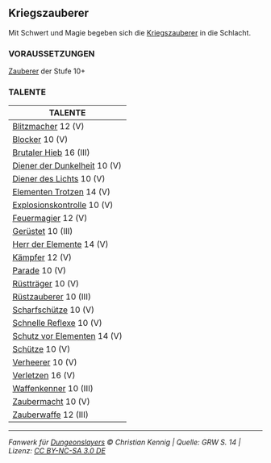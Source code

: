 ## Kriegszauberer

Mit Schwert und Magie begeben sich die [Kriegszauberer](charaktere-heldenklassen-kriegszauberer.md) in die Schlacht.

### VORAUSSETZUNGEN

[Zauberer](charaktere-klasse-zauberer.md) der Stufe 10+

### TALENTE

| TALENTE                                                          |
| ---------------------------------------------------------------- |
| [Blitzmacher](talente/blitzmacher.md) 12 (V)                     |
| [Blocker](talente/blocker.md) 10 (V)                             |
| [Brutaler Hieb](talente/brutaler-hieb.md) 16 (III)               |
| [Diener der Dunkelheit](talente/diener-der-dunkelheit.md) 10 (V) |
| [Diener des Lichts](talente/diener-des-lichts.md) 10 (V)         |
| [Elementen Trotzen](talente/elementen-trotzen.md) 14 (V)         |
| [Explosionskontrolle](talente/explosionskontrolle.md) 10 (V)     |
| [Feuermagier](talente/feuermagier.md) 12 (V)                     |
| [Gerüstet](talente/geruestet.md) 10 (III)                        |
| [Herr der Elemente](talente/herr-der-elemente.md) 14 (V)         |
| [Kämpfer](talente/kaempfer.md) 12 (V)                            |
| [Parade](talente/parade.md) 10 (V)                               |
| [Rüstträger](talente/ruesttraeger.md) 10 (V)                     |
| [Rüstzauberer](talente/ruestzauberer.md) 10 (III)                |
| [Scharfschütze](talente/scharfschuetze.md) 10 (V)                |
| [Schnelle Reflexe](talente/schnelle-reflexe.md) 10 (V)           |
| [Schutz vor Elementen](talente/schutz-vor-elementen.md) 14 (V)   |
| [Schütze](talente/schuetze.md) 10 (V)                            |
| [Verheerer](talente/verheerer.md) 10 (V)                         |
| [Verletzen](talente/verletzen.md) 16 (V)                         |
| [Waffenkenner](talente/waffenkenner.md) 10 (III)                 |
| [Zaubermacht](talente/zaubermacht.md) 10 (V)                     |
| [Zauberwaffe](talente/zauberwaffe.md) 12 (III)                   |

---

_Fanwerk für [Dungeonslayers](https://www.dungeonslayers.net/) © Christian Kennig | Quelle: GRW S. 14 | Lizenz: [CC BY-NC-SA 3.0 DE](https://creativecommons.org/licenses/by-nc-sa/3.0/de/)_
